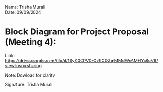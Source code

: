 Name: Trisha Murali <br/> 
Date: 09/09/2024 <br/> 

# Block Diagram for Project Proposal (Meeting 4): 
Link: https://drive.google.com/file/d/16yK0GPV0rGdfICDZqtMMdWcAMHYs6uV6/view?usp=sharing <br/> 

Note: Dowload for clarity <br/> 

Signature: Trisha Murali
